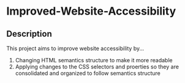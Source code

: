 # Improved-Website-Accessibility

## Description
This project aims to improve website accessibility by...

1. Changing HTML semantics structure to make it more readable
2. Applying changes to the CSS selectors and proerties so they are consolidated and organized to follow semantics structure
